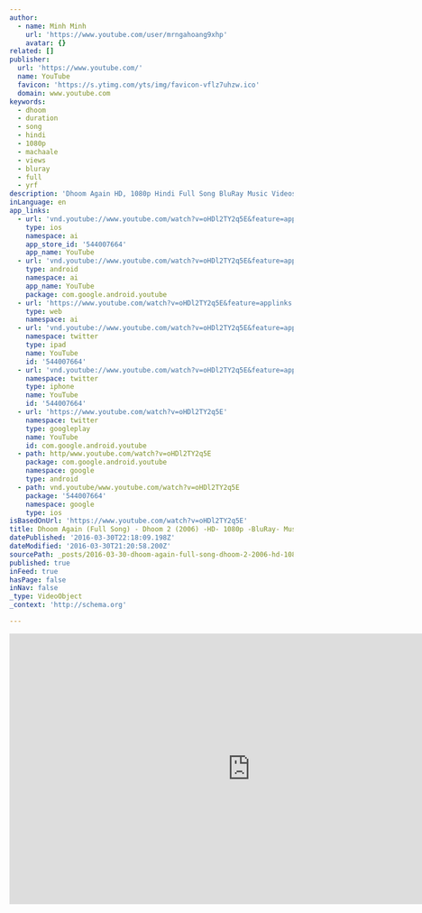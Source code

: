 ```yaml
---
author:
  - name: Minh Minh
    url: 'https://www.youtube.com/user/mrngahoang9xhp'
    avatar: {}
related: []
publisher:
  url: 'https://www.youtube.com/'
  name: YouTube
  favicon: 'https://s.ytimg.com/yts/img/favicon-vflz7uhzw.ico'
  domain: www.youtube.com
keywords:
  - dhoom
  - duration
  - song
  - hindi
  - 1080p
  - machaale
  - views
  - bluray
  - full
  - yrf
description: 'Dhoom Again HD, 1080p Hindi Full Song BluRay Music Videos Dhoom 2 (2006) Hrithik Roshan Top Dance, "Dhoom Again" Bollywood Hindi Hit Song Froom 2006, Cast Hrithik Roshan, Aishwarya Rai Bachchan, Abhishek Bachchan, Uday Chopra & Bepasha Basu, Dhoom 2: Back In Action (Hindi: धूम २ [ˈd̪ʱuːm], Also Abbreviated And Known As D:2, D2 And D2: Back In Action) is a 2006 Bollywood Action Film Directed By Sanjay Gadhvi And Produced By Aditya Chopra And Yash Chopra At An Estimated Budget Of Rs 350 Million.'
inLanguage: en
app_links:
  - url: 'vnd.youtube://www.youtube.com/watch?v=oHDl2TY2q5E&feature=applinks'
    type: ios
    namespace: ai
    app_store_id: '544007664'
    app_name: YouTube
  - url: 'vnd.youtube://www.youtube.com/watch?v=oHDl2TY2q5E&feature=applinks'
    type: android
    namespace: ai
    app_name: YouTube
    package: com.google.android.youtube
  - url: 'https://www.youtube.com/watch?v=oHDl2TY2q5E&feature=applinks'
    type: web
    namespace: ai
  - url: 'vnd.youtube://www.youtube.com/watch?v=oHDl2TY2q5E&feature=applinks'
    namespace: twitter
    type: ipad
    name: YouTube
    id: '544007664'
  - url: 'vnd.youtube://www.youtube.com/watch?v=oHDl2TY2q5E&feature=applinks'
    namespace: twitter
    type: iphone
    name: YouTube
    id: '544007664'
  - url: 'https://www.youtube.com/watch?v=oHDl2TY2q5E'
    namespace: twitter
    type: googleplay
    name: YouTube
    id: com.google.android.youtube
  - path: http/www.youtube.com/watch?v=oHDl2TY2q5E
    package: com.google.android.youtube
    namespace: google
    type: android
  - path: vnd.youtube/www.youtube.com/watch?v=oHDl2TY2q5E
    package: '544007664'
    namespace: google
    type: ios
isBasedOnUrl: 'https://www.youtube.com/watch?v=oHDl2TY2q5E'
title: Dhoom Again (Full Song) - Dhoom 2 (2006) -HD- 1080p -BluRay- Music Videos
datePublished: '2016-03-30T22:18:09.198Z'
dateModified: '2016-03-30T21:20:58.200Z'
sourcePath: _posts/2016-03-30-dhoom-again-full-song-dhoom-2-2006-hd-1080p-bluray-.md
published: true
inFeed: true
hasPage: false
inNav: false
_type: VideoObject
_context: 'http://schema.org'

---
```

<iframe src="https://cdn.embedly.com/widgets/media.html?src=https%3A%2F%2Fwww.youtube.com%2Fembed%2FoHDl2TY2q5E%3Ffeature%3Doembed&amp;url=https%3A%2F%2Fwww.youtube.com%2Fwatch%3Fv%3DoHDl2TY2q5E&amp;image=https%3A%2F%2Fi.ytimg.com%2Fvi%2FoHDl2TY2q5E%2Fhqdefault.jpg&amp;key=b7d04c9b404c499eba89ee7072e1c4f7&amp;type=text%2Fhtml&amp;schema=youtube" width="854" height="480" scrolling="no" frameborder="0" allowfullscreen="allowfullscreen" style=""></iframe>